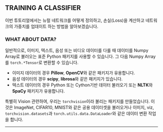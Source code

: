 ## TRAINING A CLASSIFIER
이번 튜토리얼에서는 뉴럴 네트워크를 어떻게 정의하고, 손실(Loss)을 계산하고 네트워크의 가중치를 업데이트 하는 방법을 알아보겠습니다.

### WHAT ABOUT DATA?
일반적으로, 이미지, 텍스트, 음성 또는 비디오 데이터를 다룰 때 데이터를 Numpy Array로 불러오는 표준 Python 패키지를 사용할 수 있습니다. 그 다음 Numpy Array를 `torch.*Tensor`로 변환할 수 있습니다.

- 이미지 데이터의 경우 **Pillow**, **OpenCV**와 같은 패키지가 유용합니다.
- 음성 데이터의 경우 **scipy**, **librosa**와 같은 패키지가 있습니다.
- 텍스트 데이터의 경우 Python 또는 Cython기반 데이터 불러오기 또는 **NLTK**와 **SpaCy** 패키지가 유용합니다.

특별히 Vision 관련하여, 우리는 `torchvision`이라 불리는 패키지를 만들었습니다. 이것은 ImageNet, CIFAR10, MNIST와 같은 공용 데이터셋을 불러오거나 이미지, viz, `torchvision.datasets`과 `torch.utils.data.DataLoader`와 같은 데이터 변환 작업을 합니다.

---
